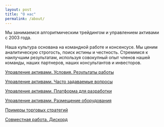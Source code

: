```yaml
---
layout: post
title: "О нас"
permalink: /about/
---
```


Мы занимаемся алгоритмическим трейдингом и управлением активами с 2003 года. 

Наша культура основана на командной работе и консенсусе. Мы ценим аналитическую строгость, поиск истины и честность. Стремимся к наилучшим результатам, используя совокупный опыт членов нашей команды, наших партнеров, наших консультантов и инвесторов.


[Управление активами. Условия. Результаты работы](https://ragve-hub.github.io/tale/asset/)

[Управление активами. Часто задаваемые вопросы](https://ragve-hub.github.io/tale/faq/)

[Управление активами. Платформа для разработки](https://ragve.ru/framework/)

[Управление активами. Размещение оборудования](https://www.dataspace.ru/data-center/cod_dataspace/)

[Примеры торговых стратегий](https://ragve.ru/2021-06-20/sample_strategy)

[Совместная работа. Дискорд](https://ragve.ru/2020-06-21/work)
